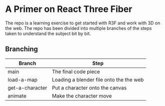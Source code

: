 # A Primer on React Three Fiber

The repo is a learning exercise to get started with R3F and work with 3D on the web. The repo has been divided into multiple branches of the steps taken to understand the subject bit by bit.

## Branching

Branch | Step | 
--- | --- | 
main | The final code piece | 
load-a-map | Loading a blender file onto the the web | 
get-a-character | Put a character onto the canvas | 
animate | Make the character move | 
